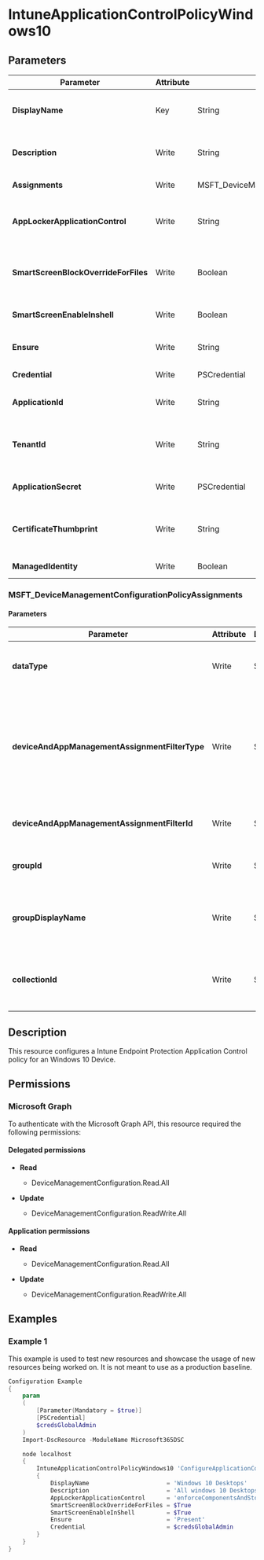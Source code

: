 ﻿# IntuneApplicationControlPolicyWindows10

## Parameters

| Parameter | Attribute | DataType | Description | Allowed Values |
| --- | --- | --- | --- | --- |
| **DisplayName** | Key | String | Display name of the endpoint protection application control policy for Windows 10. | |
| **Description** | Write | String | Description of the endpoint protection application control policy for Windows 10. | |
| **Assignments** | Write | MSFT_DeviceManagementConfigurationPolicyAssignments[] | Assignments of the Intune Policy. | |
| **AppLockerApplicationControl** | Write | String | App locker application control mode | `notConfigured`, `enforceComponentsAndStoreApps`, `auditComponentsAndStoreApps`, `enforceComponentsStoreAppsAndSmartlocker`, `auditComponentsStoreAppsAndSmartlocker` |
| **SmartScreenBlockOverrideForFiles** | Write | Boolean | Indicates whether or not SmartScreen will not present an option for the user to disregard the warning and run the app. | |
| **SmartScreenEnableInshell** | Write | Boolean | Enforce the use of SmartScreen for all users. | |
| **Ensure** | Write | String | Present ensures the site collection exists, absent ensures it is removed | `Present`, `Absent` |
| **Credential** | Write | PSCredential | Credentials of the Intune Admin | |
| **ApplicationId** | Write | String | Id of the Azure Active Directory application to authenticate with. | |
| **TenantId** | Write | String | Name of the Azure Active Directory tenant used for authentication. Format contoso.onmicrosoft.com | |
| **ApplicationSecret** | Write | PSCredential | Secret of the Azure Active Directory tenant used for authentication. | |
| **CertificateThumbprint** | Write | String | Thumbprint of the Azure Active Directory application's authentication certificate to use for authentication. | |
| **ManagedIdentity** | Write | Boolean | Managed ID being used for authentication. | |

### MSFT_DeviceManagementConfigurationPolicyAssignments

#### Parameters

| Parameter | Attribute | DataType | Description | Allowed Values |
| --- | --- | --- | --- | --- |
| **dataType** | Write | String | The type of the target assignment. | `#microsoft.graph.groupAssignmentTarget`, `#microsoft.graph.allLicensedUsersAssignmentTarget`, `#microsoft.graph.allDevicesAssignmentTarget`, `#microsoft.graph.exclusionGroupAssignmentTarget`, `#microsoft.graph.configurationManagerCollectionAssignmentTarget` |
| **deviceAndAppManagementAssignmentFilterType** | Write | String | The type of filter of the target assignment i.e. Exclude or Include. Possible values are:none, include, exclude. | `none`, `include`, `exclude` |
| **deviceAndAppManagementAssignmentFilterId** | Write | String | The Id of the filter for the target assignment. | |
| **groupId** | Write | String | The group Id that is the target of the assignment. | |
| **groupDisplayName** | Write | String | The group Display Name that is the target of the assignment. | |
| **collectionId** | Write | String | The collection Id that is the target of the assignment.(ConfigMgr) | |


## Description

This resource configures a Intune Endpoint Protection Application Control policy for an Windows 10 Device.

## Permissions

### Microsoft Graph

To authenticate with the Microsoft Graph API, this resource required the following permissions:

#### Delegated permissions

- **Read**

    - DeviceManagementConfiguration.Read.All

- **Update**

    - DeviceManagementConfiguration.ReadWrite.All

#### Application permissions

- **Read**

    - DeviceManagementConfiguration.Read.All

- **Update**

    - DeviceManagementConfiguration.ReadWrite.All

## Examples

### Example 1

This example is used to test new resources and showcase the usage of new resources being worked on.
It is not meant to use as a production baseline.

```powershell
Configuration Example
{
    param
    (
        [Parameter(Mandatory = $true)]
        [PSCredential]
        $credsGlobalAdmin
    )
    Import-DscResource -ModuleName Microsoft365DSC

    node localhost
    {
        IntuneApplicationControlPolicyWindows10 'ConfigureApplicationControlPolicyWindows10'
        {
            DisplayName                      = 'Windows 10 Desktops'
            Description                      = 'All windows 10 Desktops'
            AppLockerApplicationControl      = 'enforceComponentsAndStoreApps'
            SmartScreenBlockOverrideForFiles = $True
            SmartScreenEnableInShell         = $True
            Ensure                           = 'Present'
            Credential                       = $credsGlobalAdmin
        }
    }
}
```

